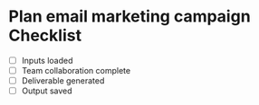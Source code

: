 # Plan email marketing campaign Checklist

- [ ] Inputs loaded
- [ ] Team collaboration complete
- [ ] Deliverable generated
- [ ] Output saved
